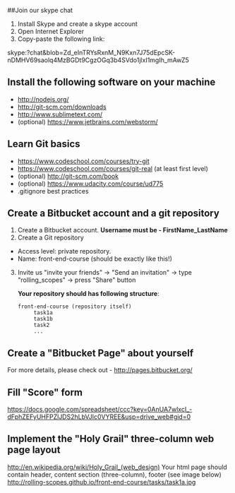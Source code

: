 ##Join our skype chat
1. Install Skype and create a skype account
2. Open Internet Explorer
3. Copy-paste the following link:

skype:?chat&blob=Zd_eInTRYsRxnM_N9Kxn7J75dEpcSK-nDMHV69saolq4MzBGDt9CgzOGq3b4SVdo1jlxI1mgIh_mAwZ5

## Install the following software on your machine
* http://nodejs.org/
* http://git-scm.com/downloads
* http://www.sublimetext.com/
* (optional) https://www.jetbrains.com/webstorm/

## Learn Git basics
* https://www.codeschool.com/courses/try-git
* https://www.codeschool.com/courses/git-real (at least first level)
* (optional) http://git-scm.com/book
* (optional) https://www.udacity.com/course/ud775
* .gitignore best practices

## Create a Bitbucket account and a git repository
1. Create a Bitbucket account. __Username must be - FirstName_LastName__
2. Create a Git repository
  * Access level: private repository. 
  * Name: front-end-course (should be exactly like this!)
3. Invite us 
  "invite your friends" -> "Send an invitation" -> type "rolling_scopes" -> press "Share" button

   **Your repository should has following structure**:
   ```
   front-end-course (repository itself)
        task1a
        task1b
        task2
        ...
   ```
## Сreate a "Bitbucket Page" about yourself
For more details, please check out - http://pages.bitbucket.org/

## Fill "Score" form
https://docs.google.com/spreadsheet/ccc?key=0AnUA7wlxcI_-dFphZEFyUHFPZlJDS2hLbVJIc0VYREE&usp=drive_web#gid=0

## Implement the "Holy Grail" three-column web page layout
  http://en.wikipedia.org/wiki/Holy_Grail_(web_design)
  Your html page should contain header, content section (three-column), footer (see image below) 
  http://rolling-scopes.github.io/front-end-course/tasks/task1a.jpg